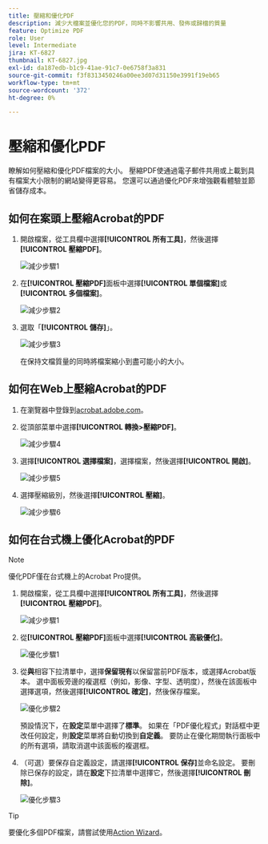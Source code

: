 ```yaml
---
title: 壓縮和優化PDF
description: 減少大檔案並優化您的PDF，同時不影響共用、發佈或歸檔的質量
feature: Optimize PDF
role: User
level: Intermediate
jira: KT-6827
thumbnail: KT-6827.jpg
exl-id: da187edb-b1c9-41ae-91c7-0e6758f3a831
source-git-commit: f3f8313450246a00ee3d07d31150e3991f19eb65
workflow-type: tm+mt
source-wordcount: '372'
ht-degree: 0%

---
```


# 壓縮和優化PDF

瞭解如何壓縮和優化PDF檔案的大小。 壓縮PDF使通過電子郵件共用或上載到具有檔案大小限制的網站變得更容易。 您還可以通過優化PDF來增強觀看體驗並節省儲存成本。

## 如何在案頭上壓縮Acrobat的PDF

1. 開啟檔案，從工具欄中選擇&#x200B;**[!UICONTROL 所有工具]**，然後選擇&#x200B;**[!UICONTROL 壓縮PDF]**。

   ![減少步驟1](../assets/Reduce_1.png)

1. 在&#x200B;**[!UICONTROL 壓縮PDF]**&#x200B;面板中選擇&#x200B;**[!UICONTROL 單個檔案]**&#x200B;或&#x200B;**[!UICONTROL 多個檔案]**。

   ![減少步驟2](../assets/Reduce_2.png)

1. 選取「**[!UICONTROL 儲存]**」。

   ![減少步驟3](../assets/Reduce_3.png)

   在保持文檔質量的同時將檔案縮小到盡可能小的大小。


## 如何在Web上壓縮Acrobat的PDF

1. 在瀏覽器中登錄到[acrobat.adobe.com](https://acrobat.adobe.com/tw/zh/)。

1. 從頂部菜單中選擇&#x200B;**[!UICONTROL 轉換>壓縮PDF]**。

   ![減少步驟4](../assets/Reduce_4.png)

1. 選擇&#x200B;**[!UICONTROL 選擇檔案]**，選擇檔案，然後選擇&#x200B;**[!UICONTROL 開啟]**。

   ![減少步驟5](../assets/Reduce_5.png)

1. 選擇壓縮級別，然後選擇&#x200B;**[!UICONTROL 壓縮]**。

   ![減少步驟6](../assets/Reduce_6.png)

## 如何在台式機上優化Acrobat的PDF

>[!NOTE]
>
>優化PDF僅在台式機上的Acrobat Pro提供。

1. 開啟檔案，從工具欄中選擇&#x200B;**[!UICONTROL 所有工具]**，然後選擇&#x200B;**[!UICONTROL 壓縮PDF]**。

   ![減少步驟1](../assets/Reduce_1.png)

1. 從&#x200B;**[!UICONTROL 壓縮PDF]**&#x200B;面板中選擇&#x200B;**[!UICONTROL 高級優化]**。

   ![優化步驟1](../assets/Optimize_1.png)

1. 從&#x200B;**與**&#x200B;相容下拉清單中，選擇&#x200B;**保留現有**&#x200B;以保留當前PDF版本，或選擇Acrobat版本。 選中面板旁邊的複選框（例如，影像、字型、透明度），然後在該面板中選擇選項，然後選擇&#x200B;**[!UICONTROL 確定]**，然後保存檔案。

   ![優化步驟2](../assets/Optimize_2.png)

   預設情況下，在&#x200B;**設定**&#x200B;菜單中選擇了&#x200B;**標準**。 如果在「PDF優化程式」對話框中更改任何設定，則&#x200B;**設定**&#x200B;菜單將自動切換到&#x200B;**自定義**。 要防止在優化期間執行面板中的所有選項，請取消選中該面板的複選框。

1. （可選）要保存自定義設定，請選擇&#x200B;**[!UICONTROL 保存]**&#x200B;並命名設定。 要刪除已保存的設定，請在&#x200B;**設定**&#x200B;下拉清單中選擇它，然後選擇&#x200B;**[!UICONTROL 刪除]**。

   ![優化步驟3](../assets/Optimize_3.png)

>[!TIP]
>
>要優化多個PDF檔案，請嘗試使用[Action Wizard](../advanced-tasks/action.md)。